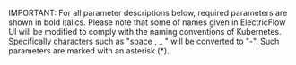 IMPORTANT: For all parameter descriptions below, required parameters are shown in bold italics. Please note that some of names given in ElectricFlow UI will be modified to comply with the naming conventions of Kubernetes. Specifically characters such as "space , _ " will be converted to "-". Such parameters are marked with an asterisk (*).